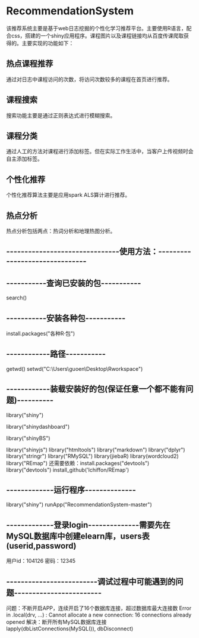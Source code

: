 # RecommendationSystem
该推荐系统主要是基于web日志挖掘的个性化学习推荐平台。主要使用R语言，配合css，搭建的一个shiny应用程序。课程图片以及课程链接均从百度传课爬取获得的。主要实现的功能如下：
## 热点课程推荐
通过对日志中课程访问的次数，将访问次数较多的课程在首页进行推荐。
## 课程搜索
搜索功能主要是通过正则表达式进行模糊搜索。
## 课程分类
通过人工的方法对课程进行添加标签。但在实际工作生活中，当客户上传视频时会自主添加标签。
## 个性化推荐
个性化推荐算法主要是应用spark ALS算计进行推荐。
## 热点分析
热点分析包括两点：热词分析和地理热图分析。

## -------------------------------使用方法：-------------------------------
## -----------查询已安装的包-----------
search()

## -----------安装各种包-----------
install.packages("各种R·包")

## ------------路径-----------
getwd()
setwd("C:\\Users\\guoen\\Desktop\\Rworkspace")

## ------------装载安装好的包(保证任意一个都不能有问题)----------
library("shiny")

library("shinydashboard")

library("shinyBS")

library("shinyjs")
library("htmltools")
library("markdown")
library("dplyr")
library("stringr")
library("RMySQL")
library(jiebaR)
library(wordcloud2)
library("REmap")    	还需要依赖：install.packages("devtools")    library("devtools")    install_github('lchiffon/REmap')

## -------------运行程序--------------
library("shiny")
runApp("RecommendationSystem-master")

## -------------登录login--------------需要先在MySQL数据库中创建elearn库，users表(userid,password)
用户id：104126
密码：12345

## -------------------------调试过程中可能遇到的问题------------------------
问题：不断开启APP，连续开启了16个数据库连接，超过数据库最大连接数
Error in .local(drv, ...) : 
  Cannot allocate a new connection: 16 connections already opened
解决：断开所有MySQL数据库连接
lapply(dbListConnections(MySQL()), dbDisconnect)
